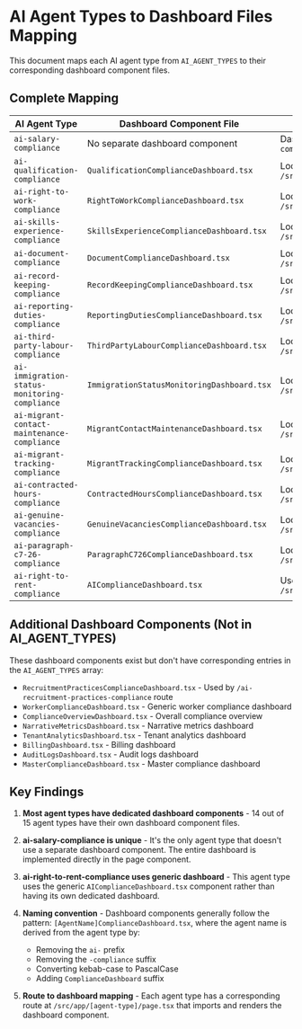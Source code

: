 # AI Agent Types to Dashboard Files Mapping

This document maps each AI agent type from `AI_AGENT_TYPES` to their corresponding dashboard component files.

## Complete Mapping

| AI Agent Type | Dashboard Component File | Notes |
|---------------|-------------------------|-------|
| `ai-salary-compliance` | No separate dashboard component | Dashboard is built directly in `/src/app/ai-salary-compliance/page.tsx` |
| `ai-qualification-compliance` | `QualificationComplianceDashboard.tsx` | Located at `/src/components/QualificationComplianceDashboard.tsx` |
| `ai-right-to-work-compliance` | `RightToWorkComplianceDashboard.tsx` | Located at `/src/components/RightToWorkComplianceDashboard.tsx` |
| `ai-skills-experience-compliance` | `SkillsExperienceComplianceDashboard.tsx` | Located at `/src/components/SkillsExperienceComplianceDashboard.tsx` |
| `ai-document-compliance` | `DocumentComplianceDashboard.tsx` | Located at `/src/components/DocumentComplianceDashboard.tsx` |
| `ai-record-keeping-compliance` | `RecordKeepingComplianceDashboard.tsx` | Located at `/src/components/RecordKeepingComplianceDashboard.tsx` |
| `ai-reporting-duties-compliance` | `ReportingDutiesComplianceDashboard.tsx` | Located at `/src/components/ReportingDutiesComplianceDashboard.tsx` |
| `ai-third-party-labour-compliance` | `ThirdPartyLabourComplianceDashboard.tsx` | Located at `/src/components/ThirdPartyLabourComplianceDashboard.tsx` |
| `ai-immigration-status-monitoring-compliance` | `ImmigrationStatusMonitoringDashboard.tsx` | Located at `/src/components/ImmigrationStatusMonitoringDashboard.tsx` |
| `ai-migrant-contact-maintenance-compliance` | `MigrantContactMaintenanceDashboard.tsx` | Located at `/src/components/MigrantContactMaintenanceDashboard.tsx` |
| `ai-migrant-tracking-compliance` | `MigrantTrackingComplianceDashboard.tsx` | Located at `/src/components/MigrantTrackingComplianceDashboard.tsx` |
| `ai-contracted-hours-compliance` | `ContractedHoursComplianceDashboard.tsx` | Located at `/src/components/ContractedHoursComplianceDashboard.tsx` |
| `ai-genuine-vacancies-compliance` | `GenuineVacanciesComplianceDashboard.tsx` | Located at `/src/components/GenuineVacanciesComplianceDashboard.tsx` |
| `ai-paragraph-c7-26-compliance` | `ParagraphC726ComplianceDashboard.tsx` | Located at `/src/components/ParagraphC726ComplianceDashboard.tsx` |
| `ai-right-to-rent-compliance` | `AIComplianceDashboard.tsx` | Uses the generic AI compliance dashboard at `/src/components/AIComplianceDashboard.tsx` |

## Additional Dashboard Components (Not in AI_AGENT_TYPES)

These dashboard components exist but don't have corresponding entries in the `AI_AGENT_TYPES` array:

- `RecruitmentPracticesComplianceDashboard.tsx` - Used by `/ai-recruitment-practices-compliance` route
- `WorkerComplianceDashboard.tsx` - Generic worker compliance dashboard
- `ComplianceOverviewDashboard.tsx` - Overall compliance overview
- `NarrativeMetricsDashboard.tsx` - Narrative metrics dashboard
- `TenantAnalyticsDashboard.tsx` - Tenant analytics dashboard
- `BillingDashboard.tsx` - Billing dashboard
- `AuditLogsDashboard.tsx` - Audit logs dashboard
- `MasterComplianceDashboard.tsx` - Master compliance dashboard

## Key Findings

1. **Most agent types have dedicated dashboard components** - 14 out of 15 agent types have their own dashboard component files.

2. **ai-salary-compliance is unique** - It's the only agent type that doesn't use a separate dashboard component. The entire dashboard is implemented directly in the page component.

3. **ai-right-to-rent-compliance uses generic dashboard** - This agent type uses the generic `AIComplianceDashboard.tsx` component rather than having its own dedicated dashboard.

4. **Naming convention** - Dashboard components generally follow the pattern: `[AgentName]ComplianceDashboard.tsx`, where the agent name is derived from the agent type by:
   - Removing the `ai-` prefix
   - Removing the `-compliance` suffix
   - Converting kebab-case to PascalCase
   - Adding `ComplianceDashboard` suffix

5. **Route to dashboard mapping** - Each agent type has a corresponding route at `/src/app/[agent-type]/page.tsx` that imports and renders the dashboard component.